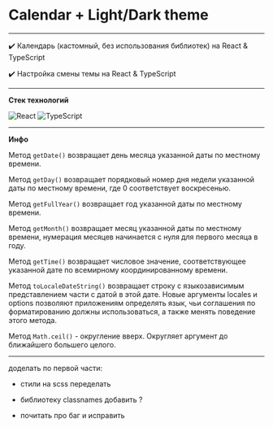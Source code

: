 # **Calendar + Light/Dark theme**


---


✔️ Календарь (кастомный, без использования библиотек) на React & TypeScript

✔️ Настройка смены темы на React & TypeScript


---


**Стек технологий**

![React](https://img.shields.io/badge/react-%2320232a.svg?style=for-the-badge&logo=react&logoColor=%2361DAFB) ![TypeScript](https://img.shields.io/badge/typescript-%23007ACC.svg?style=for-the-badge&logo=typescript&logoColor=white)


---


**Инфо**


Метод ```getDate()```   возвращает день месяца указанной даты по местному времени.


Метод   ```getDay()```    возвращает порядковый номер дня недели указанной даты по местному времени, где 0 соответствует воскресенью.


Метод ```getFullYear()``` возвращает год указанной даты по местному времени.


Метод ```getMonth()``` возвращает месяц указанной даты по местному времени, нумерация месяцев начинается с нуля для первого месяца в году.


Метод ```getTime()``` возвращает числовое значение, соответствующее указанной дате по всемирному координированному времени.


Метод ```toLocaleDateString()``` возвращает строку с языкозависимым представлением части с датой в этой дате. Новые аргументы locales и options позволяют приложениям определять язык, чьи соглашения по форматированию должны использоваться, а также менять поведение этого метода.


Метод ```Math.ceil()``` - округление вверх. Округляет аргумент до ближайшего большего целого.
<p></p>
<p></p>
<p></p>
<p></p>


---


доделать по первой части:

- стили на scss переделать

- библиотеку classnames добавить ?

- почитать про баг и исправить
